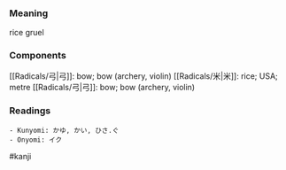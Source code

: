 ### Meaning

rice gruel

### Components

[[Radicals/弓|弓]]: bow; bow (archery, violin) [[Radicals/米|米]]: rice; USA; metre [[Radicals/弓|弓]]: bow; bow (archery, violin)

### Readings

```
- Kunyomi: かゆ, かい, ひさ.ぐ
- Onyomi: イク
```

#kanji